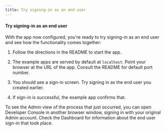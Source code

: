 ```yaml
---
title: Try signing-in as an end user
---
```


#### Try signing-in as an end user

With the app now configured, you're ready to try signing-in as an end user and see how the functionality comes together:

1. Follow the directions in the README to start the app.

2. The example apps are served by default at `localhost`. Point your browser at the URL of the app. Consult the README for default port number.

3. You should see a sign-in screen. Try signing in as the end user you created earlier.

4. If sign-in is successful, the example app confirms that.

To see the Admin view of the process that just occurred, you can open Developer Console in another browser window, signing in with your original Admin account. Check the Dashboard for information about the end user sign-in that took place.

